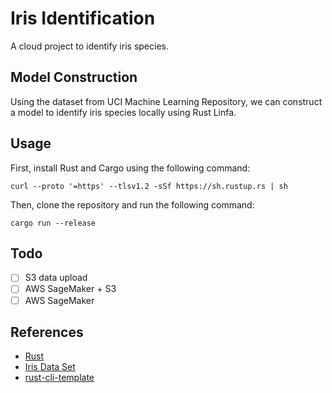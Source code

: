 # Iris Identification

A cloud project to identify iris species. 

## Model Construction

Using the dataset from UCI Machine Learning Repository, we can construct a model to identify iris species locally using Rust Linfa.

## Usage

First, install Rust and Cargo using the following command:

```curl --proto '=https' --tlsv1.2 -sSf https://sh.rustup.rs | sh```

Then, clone the repository and run the following command:

```cargo run --release```

## Todo

- [ ] S3 data upload
- [ ] AWS SageMaker + S3
- [ ] AWS SageMaker

## References

* [Rust](https://www.rust-lang.org/)
* [Iris Data Set](https://archive.ics.uci.edu/ml/datasets/iris)
* [rust-cli-template](https://github.com/kbknapp/rust-cli-template)